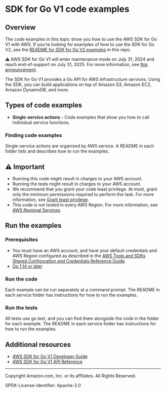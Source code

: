 # SDK for Go V1 code examples

## Overview

The code examples in this topic show you how to use the AWS SDK for Go V1 with AWS.
If you're looking for examples of how to use the SDK for Go V2, see the 
[README for SDK for Go V2 examples](../gov2/README.md) in this repo.  

⚠️ AWS SDK for Go V1 will enter maintenance mode on July 31, 2024 and reach end-of-support 
on July 31, 2025. For more information, see 
[this announcement](https://aws.amazon.com/blogs/developer/announcing-end-of-support-for-aws-sdk-for-go-v1-on-july-31-2025/).

The SDK for Go V1 provides a Go API for AWS infrastructure services. Using the 
SDK, you can build applications on top of Amazon S3, Amazon EC2, Amazon DynamoDB, 
and more.

## Types of code examples

* **Single-service actions** - Code examples that show you how to call individual 
  service functions.

### Finding code examples

Single-service actions are organized by AWS service. 
A README in each folder lists and describes how to run the examples.

## ⚠️ Important

* Running this code might result in charges to your AWS account. 
* Running the tests might result in charges to your AWS account.
* We recommend that you grant your code least privilege. At most, grant only the 
  minimum permissions required to perform the task. For more information, see 
  [Grant least privilege](https://docs.aws.amazon.com/IAM/latest/UserGuide/best-practices.html#grant-least-privilege). 
* This code is not tested in every AWS Region. For more information, 
  see [AWS Regional Services](https://aws.amazon.com/about-aws/global-infrastructure/regional-product-services).

## Run the examples

### Prerequisites

* You must have an AWS account, and have your default credentials and AWS Region
  configured as described in the
  [AWS Tools and SDKs Shared Configuration and Credentials Reference Guide](https://docs.aws.amazon.com/credref/latest/refdocs/creds-config-files.html).
* [Go 1.14 or later](https://go.dev/doc/install)

### Run the code

Each example can be run separately at a command prompt. The README in each service
folder has instructions for how to run the examples. 

### Run the tests

All tests use go test, and you can find them alongside the code in the folder for each 
example. The README in each service folder has instructions for how to run the examples.  

## Additional resources

* [AWS SDK for Go V1 Developer Guide](https://docs.aws.amazon.com/sdk-for-go/v1/developer-guide/welcome.html)
* [AWS SDK for Go V1 API Reference](https://docs.aws.amazon.com/sdk-for-go/api/)

---

Copyright Amazon.com, Inc. or its affiliates. All Rights Reserved.

SPDX-License-Identifier: Apache-2.0

